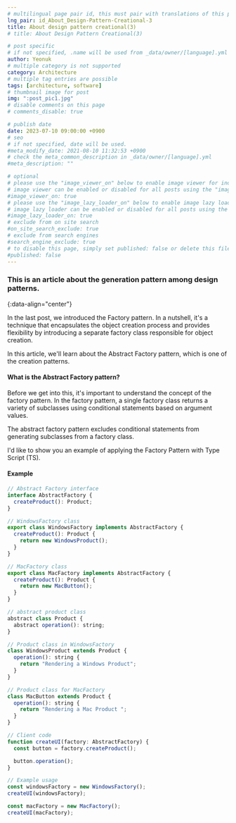 ```yaml
---
# multilingual page pair id, this must pair with translations of this page. (This name must be unique)
lng_pair: id_About_Design-Pattern-Creational-3
title: About design pattern creational(3)
# title: About Design Pattern Creational(3)

# post specific
# if not specified, .name will be used from _data/owner/[language].yml
author: Yeonuk
# multiple category is not supported
category: Architecture
# multiple tag entries are possible
tags: [architecture, software]
# thumbnail image for post
img: ":post_pic1.jpg"
# disable comments on this page
# comments_disable: true

# publish date
date: 2023-07-10 09:00:00 +0900
# seo
# if not specified, date will be used.
#meta_modify_date: 2021-08-10 11:32:53 +0900
# check the meta_common_description in _data/owner/[language].yml
#meta_description: ""

# optional
# please use the "image_viewer_on" below to enable image viewer for individual pages or posts (_posts/ or [language]/_posts folders).
# image viewer can be enabled or disabled for all posts using the "image_viewer_posts: true" setting in _data/conf/main.yml.
#image_viewer_on: true
# please use the "image_lazy_loader_on" below to enable image lazy loader for individual pages or posts (_posts/ or [language]/_posts folders).
# image lazy loader can be enabled or disabled for all posts using the "image_lazy_loader_posts: true" setting in _data/conf/main.yml.
#image_lazy_loader_on: true
# exclude from on site search
#on_site_search_exclude: true
# exclude from search engines
#search_engine_exclude: true
# to disable this page, simply set published: false or delete this file
#published: false
---
```


<!-- outline-start -->

### This is an article about the generation pattern among design patterns.

{:data-align="center"}

<!-- outline-end -->

In the last post, we introduced the Factory pattern.
In a nutshell, it's a technique that encapsulates the object creation process and provides flexibility by introducing a separate factory class responsible for object creation.

In this article, we'll learn about the Abstract Factory pattern, which is one of the creation patterns.

#### What is the Abstract Factory pattern?

Before we get into this, it's important to understand the concept of the factory pattern. In the factory pattern, a single factory class returns a variety of subclasses using conditional statements based on argument values.

The abstract factory pattern excludes conditional statements from generating subclasses from a factory class.

I'd like to show you an example of applying the Factory Pattern with Type Script (TS).

#### Example

```javascript
// Abstract Factory interface
interface AbstractFactory {
  createProduct(): Product;
}

// WindowsFactory class
export class WindowsFactory implements AbstractFactory {
  createProduct(): Product {
    return new WindowsProduct();
  }
}

// MacFactory class
export class MacFactory implements AbstractFactory {
  createProduct(): Product {
    return new MacButton();
  }
}

// abstract product class
abstract class Product {
  abstract operation(): string;
}

// Product class in WindowsFactory
class WindowsProduct extends Product {
  operation(): string {
    return "Rendering a Windows Product";
  }
}

// Product class for MacFactory
class MacButton extends Product {
  operation(): string {
    return "Rendering a Mac Product ";
  }
}

// Client code
function createUI(factory: AbstractFactory) {
  const button = factory.createProduct();

  button.operation();
}

// Example usage
const windowsFactory = new WindowsFactory();
createUI(windowsFactory);

const macFactory = new MacFactory();
createUI(macFactory);
```

